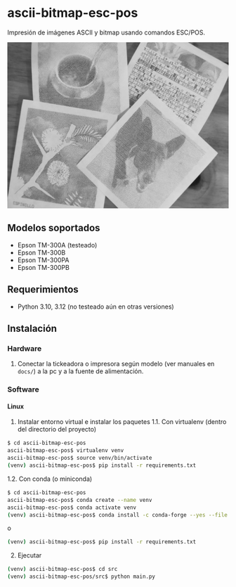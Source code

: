 # ascii-bitmap-esc-pos
Impresión de imágenes ASCII y bitmap usando comandos ESC/POS.

![1bit-image](./docs/example_1.jpg)

## Modelos soportados

- Epson TM-300A (testeado)
- Epson TM-300B 
- Epson TM-300PA 
- Epson TM-300PB


## Requerimientos

- Python 3.10, 3.12 (no testeado aún en otras versiones)


## Instalación

### Hardware
1. Conectar la tickeadora o impresora según modelo (ver manuales en `docs/`) a la pc y a la fuente de alimentación.


### Software

#### Linux
1. Instalar entorno virtual e instalar los paquetes
1.1. Con virtualenv (dentro del directorio del proyecto)

```bash
$ cd ascii-bitmap-esc-pos
ascii-bitmap-esc-pos$ virtualenv venv
ascii-bitmap-esc-pos$ source venv/bin/activate
(venv) ascii-bitmap-esc-pos$ pip install -r requirements.txt
```

1.2. Con conda (o miniconda)

```bash
$ cd ascii-bitmap-esc-pos
ascii-bitmap-esc-pos$ conda create --name venv
ascii-bitmap-esc-pos$ conda activate venv
(venv) ascii-bitmap-esc-pos$ conda install -c conda-forge --yes --file requirements.txt
```
o
```bash
(venv) ascii-bitmap-esc-pos$ pip install -r requirements.txt
``` 

2. Ejecutar
```bash
(venv) ascii-bitmap-esc-pos$ cd src
(venv) ascii-bitmap-esc-pos/src$ python main.py
```
